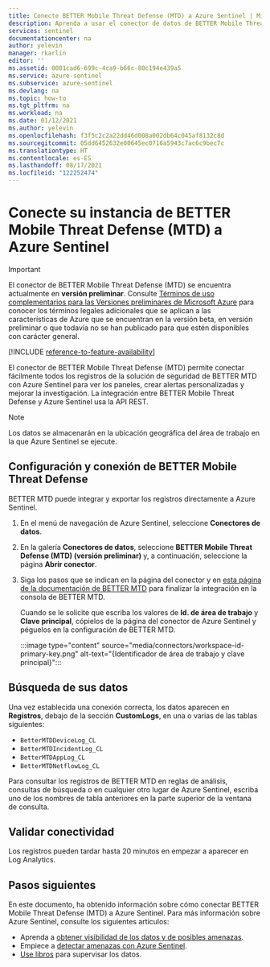 ```yaml
---
title: Conecte BETTER Mobile Threat Defense (MTD) a Azure Sentinel | Microsoft Docs
description: Aprenda a usar el conector de datos de BETTER Mobile Threat Defense (MTD) para extraer los registros de MTD en Azure Sentinel. Vea los datos de MTD en los libros, cree alertas y mejore la investigación.
services: sentinel
documentationcenter: na
author: yelevin
manager: rkarlin
editor: ''
ms.assetid: 0001cad6-699c-4ca9-b66c-80c194e439a5
ms.service: azure-sentinel
ms.subservice: azure-sentinel
ms.devlang: na
ms.topic: how-to
ms.tgt_pltfrm: na
ms.workload: na
ms.date: 01/12/2021
ms.author: yelevin
ms.openlocfilehash: f3f5c2c2a22dd46d008a002db64c045af8132c8d
ms.sourcegitcommit: 05dd6452632e00645ec0716a5943c7ac6c9bec7c
ms.translationtype: HT
ms.contentlocale: es-ES
ms.lasthandoff: 08/17/2021
ms.locfileid: "122252474"
---
```

# <a name="connect-your-better-mobile-threat-defense-mtd-to-azure-sentinel"></a>Conecte su instancia de BETTER Mobile Threat Defense (MTD) a Azure Sentinel

> [!IMPORTANT]
> El conector de BETTER Mobile Threat Defense (MTD) se encuentra actualmente en **versión preliminar**. Consulte [Términos de uso complementarios para las Versiones preliminares de Microsoft Azure](https://azure.microsoft.com/support/legal/preview-supplemental-terms/) para conocer los términos legales adicionales que se aplican a las características de Azure que se encuentran en la versión beta, en versión preliminar o que todavía no se han publicado para que estén disponibles con carácter general.

[!INCLUDE [reference-to-feature-availability](includes/reference-to-feature-availability.md)]

El conector de BETTER Mobile Threat Defense (MTD) permite conectar fácilmente todos los registros de la solución de seguridad de BETTER MTD con Azure Sentinel para ver los paneles, crear alertas personalizadas y mejorar la investigación. La integración entre BETTER Mobile Threat Defense y Azure Sentinel usa la API REST.

> [!NOTE]
> Los datos se almacenarán en la ubicación geográfica del área de trabajo en la que Azure Sentinel se ejecute.

## <a name="configure-and-connect-better-mobile-threat-defense"></a>Configuración y conexión de BETTER Mobile Threat Defense

BETTER MTD puede integrar y exportar los registros directamente a Azure Sentinel.

1. En el menú de navegación de Azure Sentinel, seleccione **Conectores de datos**.

1. En la galería **Conectores de datos**, seleccione **BETTER Mobile Threat Defense (MTD) (versión preliminar)** y, a continuación, seleccione la página **Abrir conector**.

1. Siga los pasos que se indican en la página del conector y en [esta página de la documentación de BETTER MTD](https://mtd-docs.bmobi.net/integrations/azure-sentinel/setup-integration#mtd-integration-configuration) para finalizar la integración en la consola de BETTER MTD.

    Cuando se le solicite que escriba los valores de **Id. de área de trabajo** y **Clave principal**, cópielos de la página del conector de Azure Sentinel y péguelos en la configuración de BETTER MTD.

    :::image type="content" source="media/connectors/workspace-id-primary-key.png" alt-text="{Identificador de área de trabajo y clave principal}":::

## <a name="find-your-data"></a>Búsqueda de sus datos

Una vez establecida una conexión correcta, los datos aparecen en **Registros**, debajo de la sección **CustomLogs**, en una o varias de las tablas siguientes:
- `BetterMTDDeviceLog_CL`
- `BetterMTDIncidentLog_CL`
- `BetterMTDAppLog_CL`
- `BetterMTDNetflowLog_CL`

Para consultar los registros de BETTER MTD en reglas de análisis, consultas de búsqueda o en cualquier otro lugar de Azure Sentinel, escriba uno de los nombres de tabla anteriores en la parte superior de la ventana de consulta.

## <a name="validate-connectivity"></a>Validar conectividad

Los registros pueden tardar hasta 20 minutos en empezar a aparecer en Log Analytics. 

## <a name="next-steps"></a>Pasos siguientes

En este documento, ha obtenido información sobre cómo conectar BETTER Mobile Threat Defense (MTD) a Azure Sentinel. Para más información sobre Azure Sentinel, consulte los siguientes artículos:
- Aprenda a [obtener visibilidad de los datos y de posibles amenazas](get-visibility.md).
- Empiece a [detectar amenazas con Azure Sentinel](detect-threats-built-in.md).
- [Use libros](monitor-your-data.md) para supervisar los datos.